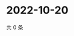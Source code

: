 # 2022-10-20

共 0 条

<!-- BEGIN WEIBO -->
<!-- 最后更新时间 Thu Oct 20 2022 00:32:56 GMT+0800 (China Standard Time) -->

<!-- END WEIBO -->
